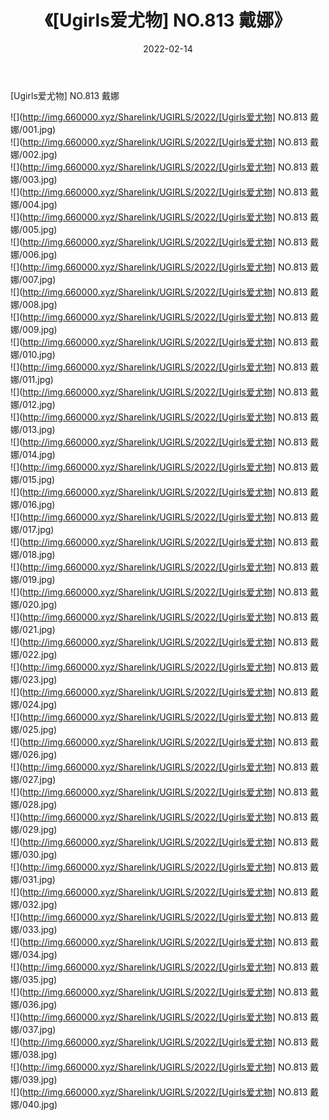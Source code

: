 ﻿---
layout: post
title:  《[Ugirls爱尤物] NO.813 戴娜》
date:   2022-02-14
img: http://img.660000.xyz/Sharelink/UGIRLS/2022/[Ugirls爱尤物] NO.813 戴娜/000.jpg
categories: [美女, 清纯, 唯美]
---

[Ugirls爱尤物] NO.813 戴娜

 ![](http://img.660000.xyz/Sharelink/UGIRLS/2022/[Ugirls爱尤物] NO.813 戴娜/001.jpg) <br>![](http://img.660000.xyz/Sharelink/UGIRLS/2022/[Ugirls爱尤物] NO.813 戴娜/002.jpg) <br>![](http://img.660000.xyz/Sharelink/UGIRLS/2022/[Ugirls爱尤物] NO.813 戴娜/003.jpg) <br>![](http://img.660000.xyz/Sharelink/UGIRLS/2022/[Ugirls爱尤物] NO.813 戴娜/004.jpg) <br>![](http://img.660000.xyz/Sharelink/UGIRLS/2022/[Ugirls爱尤物] NO.813 戴娜/005.jpg) <br>![](http://img.660000.xyz/Sharelink/UGIRLS/2022/[Ugirls爱尤物] NO.813 戴娜/006.jpg) <br>![](http://img.660000.xyz/Sharelink/UGIRLS/2022/[Ugirls爱尤物] NO.813 戴娜/007.jpg) <br>![](http://img.660000.xyz/Sharelink/UGIRLS/2022/[Ugirls爱尤物] NO.813 戴娜/008.jpg) <br>![](http://img.660000.xyz/Sharelink/UGIRLS/2022/[Ugirls爱尤物] NO.813 戴娜/009.jpg) <br>![](http://img.660000.xyz/Sharelink/UGIRLS/2022/[Ugirls爱尤物] NO.813 戴娜/010.jpg) <br>![](http://img.660000.xyz/Sharelink/UGIRLS/2022/[Ugirls爱尤物] NO.813 戴娜/011.jpg) <br>![](http://img.660000.xyz/Sharelink/UGIRLS/2022/[Ugirls爱尤物] NO.813 戴娜/012.jpg) <br>![](http://img.660000.xyz/Sharelink/UGIRLS/2022/[Ugirls爱尤物] NO.813 戴娜/013.jpg) <br>![](http://img.660000.xyz/Sharelink/UGIRLS/2022/[Ugirls爱尤物] NO.813 戴娜/014.jpg) <br>![](http://img.660000.xyz/Sharelink/UGIRLS/2022/[Ugirls爱尤物] NO.813 戴娜/015.jpg) <br>![](http://img.660000.xyz/Sharelink/UGIRLS/2022/[Ugirls爱尤物] NO.813 戴娜/016.jpg) <br>![](http://img.660000.xyz/Sharelink/UGIRLS/2022/[Ugirls爱尤物] NO.813 戴娜/017.jpg) <br>![](http://img.660000.xyz/Sharelink/UGIRLS/2022/[Ugirls爱尤物] NO.813 戴娜/018.jpg) <br>![](http://img.660000.xyz/Sharelink/UGIRLS/2022/[Ugirls爱尤物] NO.813 戴娜/019.jpg) <br>![](http://img.660000.xyz/Sharelink/UGIRLS/2022/[Ugirls爱尤物] NO.813 戴娜/020.jpg) <br>![](http://img.660000.xyz/Sharelink/UGIRLS/2022/[Ugirls爱尤物] NO.813 戴娜/021.jpg) <br>![](http://img.660000.xyz/Sharelink/UGIRLS/2022/[Ugirls爱尤物] NO.813 戴娜/022.jpg) <br>![](http://img.660000.xyz/Sharelink/UGIRLS/2022/[Ugirls爱尤物] NO.813 戴娜/023.jpg) <br>![](http://img.660000.xyz/Sharelink/UGIRLS/2022/[Ugirls爱尤物] NO.813 戴娜/024.jpg) <br>![](http://img.660000.xyz/Sharelink/UGIRLS/2022/[Ugirls爱尤物] NO.813 戴娜/025.jpg) <br>![](http://img.660000.xyz/Sharelink/UGIRLS/2022/[Ugirls爱尤物] NO.813 戴娜/026.jpg) <br>![](http://img.660000.xyz/Sharelink/UGIRLS/2022/[Ugirls爱尤物] NO.813 戴娜/027.jpg) <br>![](http://img.660000.xyz/Sharelink/UGIRLS/2022/[Ugirls爱尤物] NO.813 戴娜/028.jpg) <br>![](http://img.660000.xyz/Sharelink/UGIRLS/2022/[Ugirls爱尤物] NO.813 戴娜/029.jpg) <br>![](http://img.660000.xyz/Sharelink/UGIRLS/2022/[Ugirls爱尤物] NO.813 戴娜/030.jpg) <br>![](http://img.660000.xyz/Sharelink/UGIRLS/2022/[Ugirls爱尤物] NO.813 戴娜/031.jpg) <br>![](http://img.660000.xyz/Sharelink/UGIRLS/2022/[Ugirls爱尤物] NO.813 戴娜/032.jpg) <br>![](http://img.660000.xyz/Sharelink/UGIRLS/2022/[Ugirls爱尤物] NO.813 戴娜/033.jpg) <br>![](http://img.660000.xyz/Sharelink/UGIRLS/2022/[Ugirls爱尤物] NO.813 戴娜/034.jpg) <br>![](http://img.660000.xyz/Sharelink/UGIRLS/2022/[Ugirls爱尤物] NO.813 戴娜/035.jpg) <br>![](http://img.660000.xyz/Sharelink/UGIRLS/2022/[Ugirls爱尤物] NO.813 戴娜/036.jpg) <br>![](http://img.660000.xyz/Sharelink/UGIRLS/2022/[Ugirls爱尤物] NO.813 戴娜/037.jpg) <br>![](http://img.660000.xyz/Sharelink/UGIRLS/2022/[Ugirls爱尤物] NO.813 戴娜/038.jpg) <br>![](http://img.660000.xyz/Sharelink/UGIRLS/2022/[Ugirls爱尤物] NO.813 戴娜/039.jpg) <br>![](http://img.660000.xyz/Sharelink/UGIRLS/2022/[Ugirls爱尤物] NO.813 戴娜/040.jpg) <br>